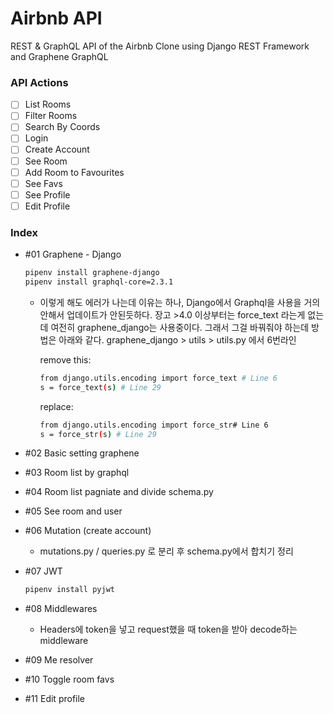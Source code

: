 # Airbnb API

REST & GraphQL API of the Airbnb Clone using Django REST Framework and Graphene GraphQL

### API Actions

- [ ] List Rooms
- [ ] Filter Rooms
- [ ] Search By Coords
- [ ] Login
- [ ] Create Account
- [ ] See Room
- [ ] Add Room to Favourites
- [ ] See Favs
- [ ] See Profile
- [ ] Edit Profile

### Index

- #01 Graphene - Django

  ```bash
  pipenv install graphene-django
  pipenv install graphql-core=2.3.1
  ```

  - 이렇게 해도 에러가 나는데 이유는 하나, Django에서 Graphql을 사용을 거의 안해서 업데이트가 안된듯하다.
    장고 >4.0 이상부터는 force_text 라는게 없는데 여전히 graphene_django는 사용중이다. 그래서 그걸 바꿔줘야 하는데
    방법은 아래와 같다.
    graphene_django > utils > utils.py 에서 6번라인

    remove this:

    ```bash
    from django.utils.encoding import force_text # Line 6
    s = force_text(s) # Line 29
    ```

    replace:

    ```bash
    from django.utils.encoding import force_str# Line 6
    s = force_str(s) # Line 29
    ```

- #02 Basic setting graphene

- #03 Room list by graphql

- #04 Room list pagniate and divide schema.py

- #05 See room and user

- #06 Mutation (create account)

  - mutations.py / queries.py 로 분리 후 schema.py에서 합치기 정리

- #07 JWT

  ```bash
  pipenv install pyjwt
  ```

- #08 Middlewares

  - Headers에 token을 넣고 request했을 때 token을 받아 decode하는 middleware

- #09 Me resolver

- #10 Toggle room favs

- #11 Edit profile
